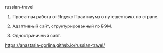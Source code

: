  russian-travel

1. Проектная работа от Яндекс Практикума о путешествиях по стране.

2. Адаптивный сайт, структурированный по БЭМ.

3. Одностраничный сайт.

https://anastasia-gorlina.github.io/russian-travel/
